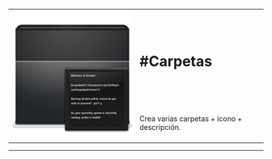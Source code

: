 <style type="text/css">
span {
	font-size: 36px;
}
</style>
 <table width="100%" border="0" cellpadding="4" cellspacing="4">
  <tr>
    <td width="50%" rowspan="2" align="center" valign="middle"><img src="img/Black Folder Terminal-256.png" width="256" height="256" /></td>
    <td><h1>#Carpetas</h1></td>
  </tr>
  <tr>
    <td>Crea varias carpetas + icono + descripción.</td>
  </tr>
</table>
<p><center></center></p>
<hr/><p>&nbsp;</p>